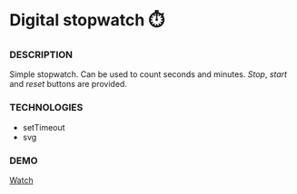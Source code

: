 # Digital stopwatch :stopwatch:

### DESCRIPTION
Simple stopwatch. Can be used to count seconds and minutes. *Stop*, *start* and *reset* buttons are provided.

### TECHNOLOGIES
- setTimeout
- svg

### DEMO
[Watch](https://deborodina.github.io/digital-stopwatch/)
